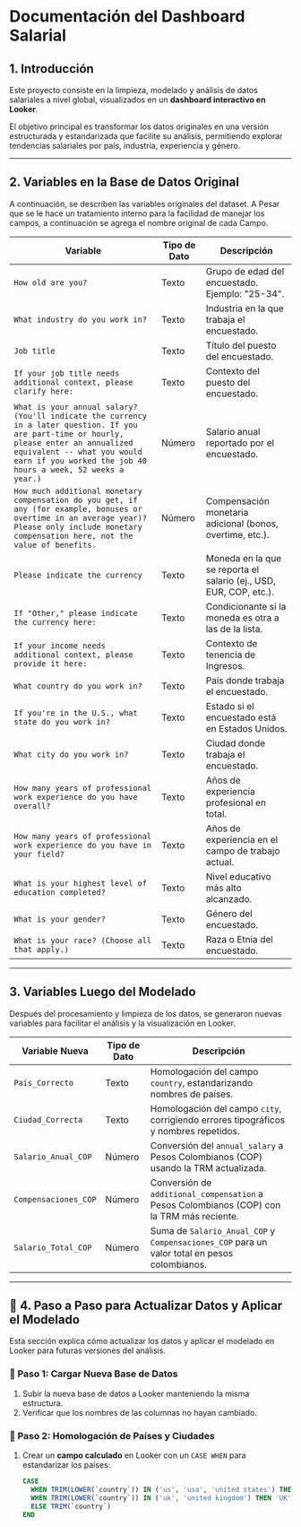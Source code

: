 # Documentación del Dashboard Salarial

##  1. Introducción
Este proyecto consiste en la limpieza, modelado y análisis de datos salariales a nivel global, visualizados en un **dashboard interactivo en Looker**.

El objetivo principal es transformar los datos originales en una versión estructurada y estandarizada que facilite su análisis, permitiendo explorar tendencias salariales por país, industria, experiencia y género.

---

## 2. Variables en la Base de Datos Original
A continuación, se describen las variables originales del dataset. A Pesar que se le hace un tratamiento interno para la facilidad de manejar los campos, a continuación se agrega el nombre original de cada Campo.

| Variable | Tipo de Dato | Descripción |
|----------|-------------|-------------|
| `How old are you?` | Texto | Grupo de edad del encuestado. Ejemplo: "25-34". |
| `What industry do you work in?` | Texto | Industria en la que trabaja el encuestado. |
| `Job title` | Texto | Título del puesto del encuestado. |
| `If your job title needs additional context, please clarify here:` | Texto | Contexto del puesto del encuestado. |
| `What is your annual salary? (You'll indicate the currency in a later question. If you are part-time or hourly, please enter an annualized equivalent -- what you would earn if you worked the job 40 hours a week, 52 weeks a year.)` | Número | Salario anual reportado por el encuestado. |
| `How much additional monetary compensation do you get, if any (for example, bonuses or overtime in an average year)? Please only include monetary compensation here, not the value of benefits.` | Número | Compensación monetaria adicional (bonos, overtime, etc.). |
| `Please indicate the currency` | Texto | Moneda en la que se reporta el salario (ej., USD, EUR, COP, etc.). |
| `If "Other," please indicate the currency here:` | Texto | Condicionante si la moneda es otra a las de la lista. |
| `If your income needs additional context, please provide it here:` | Texto | Contexto de tenencia de Ingresos. |
| `What country do you work in?` | Texto | País donde trabaja el encuestado. |
| `If you're in the U.S., what state do you work in?` | Texto | Estado si el encuestado está en Estados Unidos. |
| `What city do you work in?` | Texto | Ciudad donde trabaja el encuestado. |
| `How many years of professional work experience do you have overall?` | Texto | Años de experiencia profesional en total. |
| `How many years of professional work experience do you have in your field?` | Texto | Años de experiencia en el campo de trabajo actual. |
| `What is your highest level of education completed?` | Texto | Nivel educativo más alto alcanzado. |
| `What is your gender?` | Texto | Género del encuestado. |
| `What is your race? (Choose all that apply.)` | Texto | Raza o Etnia del encuestado. |

---

##  3. Variables Luego del Modelado
Después del procesamiento y limpieza de los datos, se generaron nuevas variables para facilitar el análisis y la visualización en Looker.

| Variable Nueva | Tipo de Dato | Descripción |
|----------------|-------------|-------------|
| `País_Correcto` | Texto | Homologación del campo `country`, estandarizando nombres de países. |
| `Ciudad_Correcta` | Texto | Homologación del campo `city`, corrigiendo errores tipográficos y nombres repetidos. |
| `Salario_Anual_COP` | Número | Conversión del `annual_salary` a Pesos Colombianos (COP) usando la TRM actualizada. |
| `Compensaciones_COP` | Número | Conversión de `additional_compensation` a Pesos Colombianos (COP) con la TRM más reciente. |
| `Salario_Total_COP` | Número | Suma de `Salario_Anual_COP` y `Compensaciones_COP` para un valor total en pesos colombianos. |

---

## 📌 4. Paso a Paso para Actualizar Datos y Aplicar el Modelado
Esta sección explica cómo actualizar los datos y aplicar el modelado en Looker para futuras versiones del análisis.

### **🔹 Paso 1: Cargar Nueva Base de Datos**
1. Subir la nueva base de datos a Looker manteniendo la misma estructura.
2. Verificar que los nombres de las columnas no hayan cambiado.

### **🔹 Paso 2: Homologación de Países y Ciudades**
1. Crear un **campo calculado** en Looker con un `CASE WHEN` para estandarizar los países:
   ```sql
   CASE 
     WHEN TRIM(LOWER(`country`)) IN ('us', 'usa', 'united states') THEN 'USA'
     WHEN TRIM(LOWER(`country`)) IN ('uk', 'united kingdom') THEN 'UK'
     ELSE TRIM(`country`)
   END